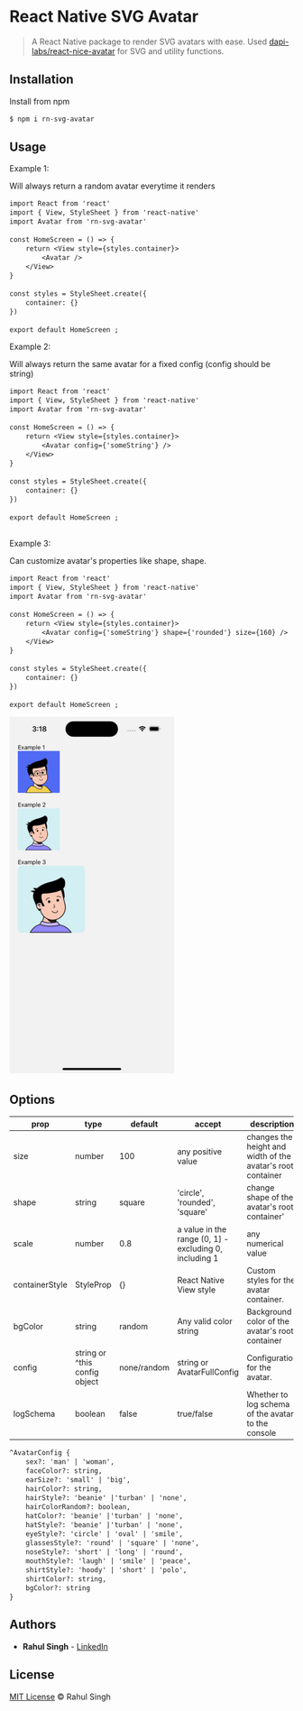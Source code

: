 # React Native SVG Avatar

> A React Native package to render SVG avatars with ease.
> Used [dapi-labs/react-nice-avatar](https://github.com/dapi-labs/react-nice-avatar) for SVG and utility functions.

## Installation

Install from npm

```sh
$ npm i rn-svg-avatar
```

## Usage

Example 1:

Will always return a random avatar everytime it renders

```tsx
import React from 'react'
import { View, StyleSheet } from 'react-native'
import Avatar from 'rn-svg-avatar'

const HomeScreen = () => {
    return <View style={styles.container}>
        <Avatar />
    </View>
}

const styles = StyleSheet.create({
    container: {}
})

export default HomeScreen ;

```

Example 2:

Will always return the same avatar for a fixed config (config should be string)

```tsx
import React from 'react'
import { View, StyleSheet } from 'react-native'
import Avatar from 'rn-svg-avatar'

const HomeScreen = () => {
    return <View style={styles.container}>
        <Avatar config={'someString'} />
    </View>
}

const styles = StyleSheet.create({
    container: {}
})

export default HomeScreen ;


```

Example 3:

Can customize avatar's properties like shape, shape.

```tsx
import React from 'react'
import { View, StyleSheet } from 'react-native'
import Avatar from 'rn-svg-avatar'

const HomeScreen = () => {
    return <View style={styles.container}>
        <Avatar config={'someString'} shape={'rounded'} size={160} />
    </View>
}

const styles = StyleSheet.create({
    container: {}
})

export default HomeScreen ;

```

![ExampleImage](https://github.com/singhrahulism/rn-svg-avatar/blob/main/Example/ExampleImage.png)

## Options

| prop | type | default | accept | description |
| --- | --- | --- | --- | --- |
| size | number | 100 | any positive value | changes the height and width of the avatar's root container |
| shape | string | square | 'circle', 'rounded', 'square' | change shape of the avatar's root container' |
| scale | number | 0.8 | a value in the range (0, 1] - excluding 0, including 1 | any numerical value | Scale factor applied to the avatar size. w.r.t to the root container |
| containerStyle | StyleProp<ViewStyle> | {} | React Native View style | Custom styles for the avatar container. |
| bgColor | string | random | Any valid color string | Background color of the avatar's root container |
| config | string or ^this config object | none/random | string or AvatarFullConfig | Configuration for the avatar. |
| logSchema | boolean | false | true/false | Whether to log schema of the avatar to the console |

```tsx
^AvatarConfig {
	sex?: 'man' | 'woman',
	faceColor?: string,
	earSize?: 'small' | 'big',
	hairColor?: string,
	hairStyle?: 'beanie' |'turban' | 'none',
	hairColorRandom?: boolean,
	hatColor?: 'beanie' |'turban' | 'none',
	hatStyle?: 'beanie' |'turban' | 'none',
	eyeStyle?: 'circle' | 'oval' | 'smile',
	glassesStyle?: 'round' | 'square' | 'none',
	noseStyle?: 'short' | 'long' | 'round',
	mouthStyle?: 'laugh' | 'smile' | 'peace',
	shirtStyle?: 'hoody' | 'short' | 'polo',
	shirtColor?: string,
	bgColor?: string
}
```

## Authors

* **Rahul Singh** - [LinkedIn](https://www.linkedin.com/in/singhrahulism/)

## License

[MIT License](https://andreasonny.mit-license.org/2019) © Rahul Singh